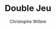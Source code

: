 ---
layout: post
title: Double Jeu
author: Christophe Willem
image:
  artist: christophe-willem.png
---